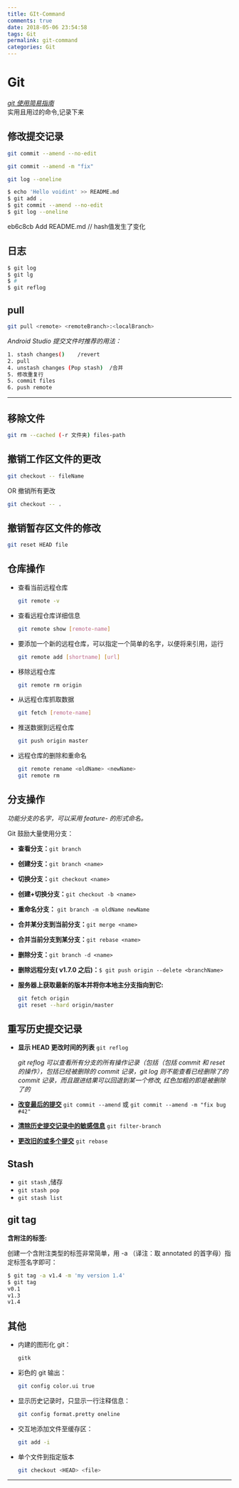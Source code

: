 ```yaml
---
title: GIt-Command
comments: true
date: 2018-05-06 23:54:58
tags: Git  
permalink: git-command
categories: Git
---
```


# Git 
*[git 使用简易指南]*  
 实用且用过的命令,记录下来
## 修改提交记录  
 ```bash
 git commit --amend --no-edit
 
 git commit --amend -m "fix"
 
 git log --oneline
 ```

 ```bash
 $ echo 'Hello voidint' >> README.md
 $ git add .
 $ git commit --amend --no-edit
 $ git log --oneline
 ```
 eb6c8cb Add README.md // hash值发生了变化

## 日志 
```	bash
$ git log
$ git lg   
$ #
$ git reflog
```

## pull

```bash
git pull <remote> <remoteBranch>:<localBranch>
```
_Android Studio 提交文件时推荐的用法：_

```bash
1. stash changes()    /revert
2. pull
4. unstash changes (Pop stash)  /合并
5. 修改重复行
5. commit files   
6. push remote
```
---
## 移除文件
```bash
git rm --cached (-r 文件夹) files-path   
```

## 撤销工作区文件的更改

  ```bash
  git checkout -- fileName
  ```

  OR 撤销所有更改

  ```bash
  git checkout -- .
  ```

## 撤销暂存区文件的修改

```bash
git reset HEAD file
```



## 仓库操作

- 查看当前远程仓库

  ```bash
  git remote -v 
  ```

- 查看远程仓库详细信息

  ```bash
  git remote show [remote-name] 
  ```

- 要添加一个新的远程仓库，可以指定一个简单的名字，以便将来引用，运行 

  ````bash
  git remote add [shortname] [url]
  ````

- 移除远程仓库

  ```bash
  git remote rm origin  
  ```

- 从远程仓库抓取数据

  ```bash
  git fetch [remote-name]
  ```

- 推送数据到远程仓库

  ```bash
  git push origin master
  ```

- 远程仓库的删除和重命名

  ```bash
  git remote rename <oldName> <newName>
  git remote rm 
  ```

## 分支操作

*功能分支的名字，可以采用 feature- 的形式命名。*

Git 鼓励大量使用分支：

- __查看分支：__`git branch`

- __创建分支：__`git branch <name>`

- __切换分支：__`git checkout <name>`

- __创建+切换分支：__`git checkout -b <name>`

- __重命名分支：__ `git branch -m oldName newName`

- __合并某分支到当前分支：__`git merge <name>`

- __合并当前分支到某分支：__`git rebase <name>`

- __删除分支：__`git branch -d <name>`

- __删除远程分支( v1.7.0 之后)：__`$ git push origin --delete <branchName>`
- __服务器上获取最新的版本并将你本地主分支指向到它:__
	
	``` bash
	git fetch origin  
	git reset --hard origin/master
	```

## 重写历史提交记录

- __显示 HEAD 更改时间的列表__ `git reflog`  

    *git reflog 可以查看所有分支的所有操作记录（包括（包括 commit 和 reset 的操作），包括已经被删除的 commit 记录，git log 则不能查看已经删除了的 commit 记录，而且跟进结果可以回退到某一个修改, 红色加粗的即是被删除了的*
- __[改变最后的提交]__ `git commit --amend` 或 `git commit --amend -m "fix bug #42"`

- __[清除历史提交记录中的敏感信息]__ `git filter-branch`
- __[更改旧的或多个提交]__ `git rebase`




## Stash 

- `git stash` ,储存
- `git stash pop`
- `git stash list`


## git tag

__含附注的标签:__ 

创建一个含附注类型的标签非常简单，用 -a （译注：取 annotated 的首字母）指定标签名字即可：  

``` bash
$ git tag -a v1.4 -m 'my version 1.4'  
$ git tag  
v0.1  
v1.3  
v1.4  
```


##  其他

- 内建的图形化 git：  

	```bash
	gitk
	```

- 彩色的 git 输出：  

	```bash
	git config color.ui true
	```
  
- 显示历史记录时，只显示一行注释信息：  

	```bash
	git config format.pretty oneline
	```
- 交互地添加文件至缓存区：  

	```bash
	git add -i
	```
	
- 单个文件到指定版本

    ```bash
    git checkout <HEAD> <file> 
    ```

---

[改变最后的提交]:https://www.atlassian.com/git/tutorials/rewriting-history
[更改旧的或多个提交]:改变最后的提交
[清除历史提交记录中的敏感信息]:http://debugtalk.com/post/clean-sensitive-data-from-git-history-commits/
[git 使用简易指南]:http://www.bootcss.com/p/git-guide/


